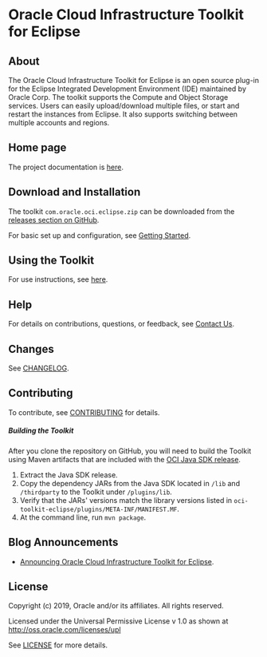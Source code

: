 # Oracle Cloud Infrastructure Toolkit for Eclipse

## About

The Oracle Cloud Infrastructure Toolkit for Eclipse is an open source plug-in for the Eclipse Integrated Development Environment (IDE) maintained by Oracle Corp.
The toolkit supports the Compute and Object Storage services. Users can easily upload/download multiple files, or start and restart the instances from Eclipse. 
It also supports switching between multiple accounts and regions.

## Home page 

The project documentation is [here](https://docs.cloud.oracle.com/iaas/Content/API/SDKDocs/eclipsetoolkit.htm).

## Download and Installation

The toolkit `com.oracle.oci.eclipse.zip` can be downloaded from the [releases section on GitHub](https://github.com/oracle/oci-toolkit-eclipse/releases).

For basic set up and configuration, see [Getting Started](https://docs.cloud.oracle.com/iaas/Content/API/SDKDocs/eclipsegettingstarted.htm).

## Using the Toolkit

For use instructions, see [here](https://docs.cloud.oracle.com/iaas/Content/API/SDKDocs/eclipseusing.htm).

## Help

For details on contributions, questions, or feedback, see [Contact Us](https://docs.cloud.oracle.com/iaas/Content/API/SDKDocs/eclipsetoolkit.htm#ContactUs).

## Changes

See [CHANGELOG](/CHANGELOG.md).

## Contributing

To contribute, see [CONTRIBUTING](/CONTRIBUTING.md) for details.

##### Building the Toolkit

After you clone the repository on GitHub, you will need to build the Toolkit using Maven artifacts that are included with the [OCI Java SDK release](https://github.com/oracle/oci-java-sdk/releases).

1. Extract the Java SDK release.
2. Copy the dependency JARs from the Java SDK located in `/lib` and `/thirdparty` to the Toolkit under `/plugins/lib`.
3. Verify that the JARs' versions match the library versions listed in `oci-toolkit-eclipse/plugins/META-INF/MANIFEST.MF`.
4. At the command line, run `mvn package`.

## Blog Announcements

- [Announcing Oracle Cloud Infrastructure Toolkit for Eclipse](https://blogs.oracle.com/cloud-infrastructure/announcing-oracle-cloud-infrastructure-toolkit-for-eclipse).

## License

Copyright (c) 2019, Oracle and/or its affiliates. All rights reserved.

Licensed under the Universal Permissive License v 1.0 as shown at http://oss.oracle.com/licenses/upl

See [LICENSE](/LICENSE.txt) for more details.
